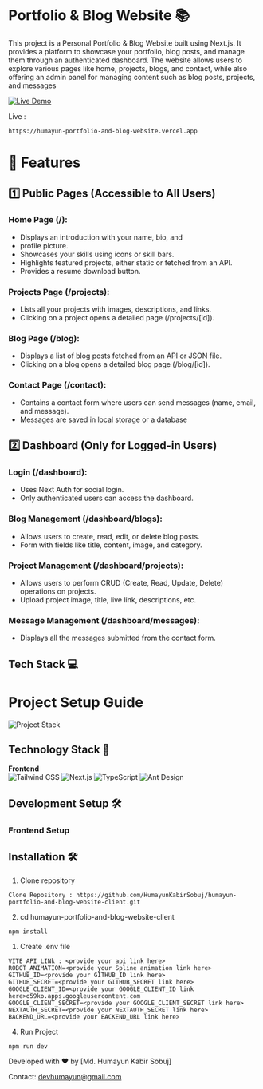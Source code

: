 # Portfolio & Blog Website 📚

This project is a Personal Portfolio & Blog Website built using Next.js. It provides a platform to showcase your portfolio, blog posts, and manage them through an authenticated dashboard. The website allows users to explore various pages like home, projects, blogs, and contact, while also offering an admin panel for managing content such as blog posts, projects, and messages

[![Live Demo](https://img.shields.io/badge/Live_Demo-Available-green)](https://humayun-portfolio-and-blog-website.vercel.app)

Live :

```
https://humayun-portfolio-and-blog-website.vercel.app
```

# 🔹 Features

## 1️⃣ Public Pages (Accessible to All Users)

### Home Page (/):

- Displays an introduction with your name, bio, and
- profile picture.
- Showcases your skills using icons or skill bars.
- Highlights featured projects, either static or fetched from an API.
- Provides a resume download button.

### Projects Page (/projects):

- Lists all your projects with images, descriptions, and links.
- Clicking on a project opens a detailed page (/projects/[id]).

### Blog Page (/blog):

- Displays a list of blog posts fetched from an API or JSON file.
- Clicking on a blog opens a detailed blog page (/blog/[id]).
### Contact Page (/contact):

- Contains a contact form where users can send messages (name, email, and message).
- Messages are saved in local storage or a database

## 2️⃣ Dashboard (Only for Logged-in Users)
### Login (/dashboard):

- Uses Next Auth for social login.
- Only authenticated users can access the dashboard.
### Blog Management (/dashboard/blogs):

- Allows users to create, read, edit, or delete blog posts.
- Form with fields like title, content, image, and category.
### Project Management (/dashboard/projects):

- Allows users to perform CRUD (Create, Read, Update, Delete) operations on projects.
- Upload project image, title, live link, descriptions, etc.
### Message Management (/dashboard/messages):

- Displays all the messages submitted from the contact form.

## Tech Stack 💻

#  Project Setup Guide

![Project Stack](https://img.shields.io/badge/Full_Stack-Project-blueviolet)

## Technology Stack 🔧

**Frontend**  
![Tailwind CSS](https://img.shields.io/badge/Tailwind_CSS-blueviolet)
![Next.js](https://img.shields.io/badge/Next.js-000000?logo=next.js&logoColor=white)
![TypeScript](https://img.shields.io/badge/TypeScript-blue)
![Ant Design](https://img.shields.io/badge/Ant_Design-%230072f6)

## Development Setup 🛠️

### Frontend Setup

## Installation 🛠️

1. Clone repository

```
Clone Repository : https://github.com/HumayunKabirSobuj/humayun-portfolio-and-blog-website-client.git
```

2. cd humayun-portfolio-and-blog-website-client

```
npm install
```

1. Create .env file

```
VITE_API_LINk : <provide your api link here>
ROBOT_ANIMATION=<provide your Spline animation link here>
GITHUB_ID=<provide your GITHUB_ID link here>
GITHUB_SECRET=<provide your GITHUB_SECRET link here>
GOOGLE_CLIENT_ID=<provide your GOOGLE_CLIENT_ID link here>o59ko.apps.googleusercontent.com
GOOGLE_CLIENT_SECRET=<provide your GOOGLE_CLIENT_SECRET link here>
NEXTAUTH_SECRET=<provide your NEXTAUTH_SECRET link here>
BACKEND_URL=<provide your BACKEND_URL link here>
```

4. Run Project

```
npm run dev
```

Developed with ❤️ by [Md. Humayun Kabir Sobuj]

Contact: devhumayun@gmail.com
